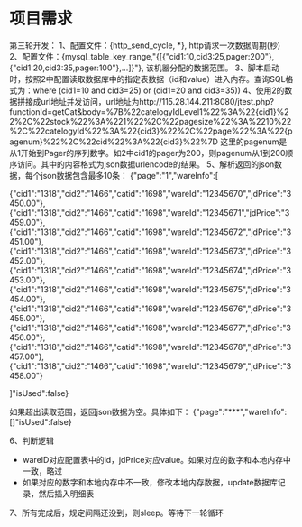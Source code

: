 # 项目需求

第三轮开发：
1、配置文件：{http_send_cycle, *}, http请求一次数据周期(秒)
2、配置文件：{mysql_table_key_range,"{[{"cid1:10,cid3:25,pager:200"},{"cid1:20,cid3:35,pager:100"},...]}"},
该机器分配的数据范围。
3、脚本启动时，按照2中配置读取数据库中的指定表数据（id和value）进入内存。查询SQL格式为：where (cid1=10 and cid3=25) or (cid1=20 and cid3=35))
4、使用2的数据拼接成url地址并发访问，url地址为http://115.28.144.211:8080/jtest.php?functionId=getCat&body=%7B%22catelogyIdLevel1%22%3A%22{cid1}%22%2C%22stock%22%3A%221%22%2C%22pagesize%22%3A%2210%22%2C%22catelogyId%22%3A%22{cid3}%22%2C%22page%22%3A%22{pagenum}%22%2C%22cid%22%3A%22{cid3}%22%7D
这里的pagenum是从1开始到Pager的序列数字。如2中cid1的pager为200，则pagenum从1到200顺序访问。其中的内容格式为json数据urlencode的结果。
5、解析返回的json数据，每个json数据包含最多10条：
{"page":"1","wareInfo":[

{"cid1":"1318","cid2":"1466","catid":"1698","wareId":"12345670","jdPrice":"3450.00"},
{"cid1":"1318","cid2":"1466","catid":"1698","wareId":"12345671","jdPrice":"3459.00"},
{"cid1":"1318","cid2":"1466","catid":"1698","wareId":"12345672","jdPrice":"3451.00"},
{"cid1":"1318","cid2":"1466","catid":"1698","wareId":"12345673","jdPrice":"3452.00"},
{"cid1":"1318","cid2":"1466","catid":"1698","wareId":"12345674","jdPrice":"3453.00"},
{"cid1":"1318","cid2":"1466","catid":"1698","wareId":"12345675","jdPrice":"3454.00"},
{"cid1":"1318","cid2":"1466","catid":"1698","wareId":"12345676","jdPrice":"3455.00"},
{"cid1":"1318","cid2":"1466","catid":"1698","wareId":"12345677","jdPrice":"3456.00"},
{"cid1":"1318","cid2":"1466","catid":"1698","wareId":"12345678","jdPrice":"3457.00"},
{"cid1":"1318","cid2":"1466","catid":"1698","wareId":"12345679","jdPrice":"3458.00"}

]"isUsed":false}

如果超出读取范围，返回json数据为空。具体如下：
{"page":"***","wareInfo":[]"isUsed":false}

6、判断逻辑
* wareID对应配置表中的id，jdPrice对应value。如果对应的数字和本地内存中一致，略过
* 如果对应的数字和本地内存中不一致，修改本地内存数据，update数据库记录，然后插入明细表

7、所有完成后，规定间隔还没到，则sleep。等待下一轮循环
